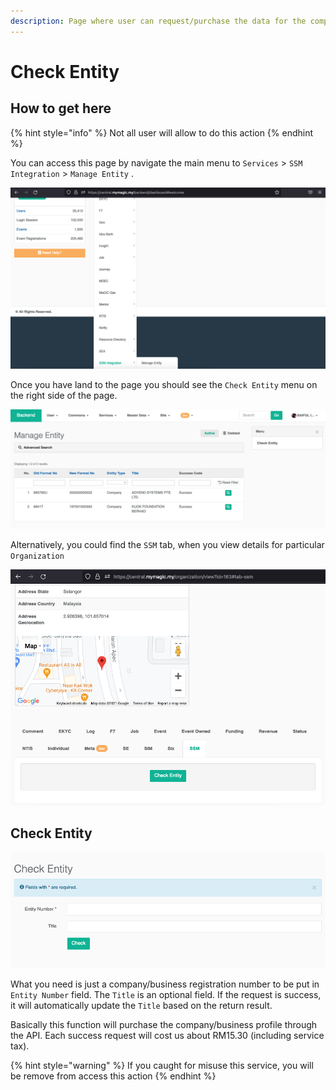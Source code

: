 ```yaml
---
description: Page where user can request/purchase the data for the company/business.
---
```


# Check Entity

## How to get here

{% hint style="info" %}
Not all user will allow to do this action
{% endhint %}

You can access this page by navigate the main menu to `Services` &gt; `SSM Integration` &gt; `Manage Entity` . 

![Navigate to Manage Entity page](../../.gitbook/assets/screenshot-2021-09-01-at-5.02.57-pm.png)

Once you have land to the page you should see the `Check Entity` menu on the right side of the page.

![Manage Entity page](../../.gitbook/assets/screenshot-2021-09-01-at-5.04.37-pm.png)

Alternatively, you could find the `SSM` tab, when you view details for particular `Organization` 

![](../../.gitbook/assets/screenshot-2021-09-01-at-5.08.56-pm.png)

## Check Entity

![](../../.gitbook/assets/screenshot-2021-09-01-at-3.36.25-pm.png)

What you need is just a company/business registration number to be put in `Entity Number` field. The `Title` is an optional field. If the request is success, it will automatically update the `Title` based on the return result.

Basically this function will purchase the company/business profile through the API. Each success request will cost us about RM15.30 \(including service tax\).

{% hint style="warning" %}
If you caught for misuse this service, you will be remove from access this action
{% endhint %}

